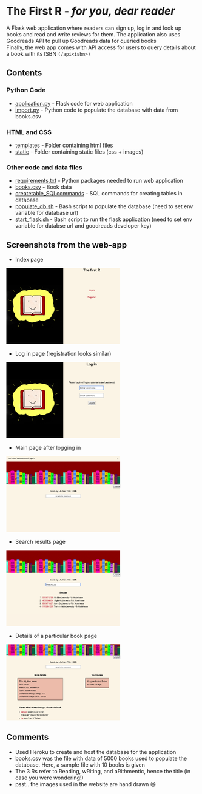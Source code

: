 # The First R - _for you, dear reader_

A Flask web application where readers can sign up, log in and look up books and read and write reviews for them.
The application also uses Goodreads API to pull up Goodreads data for queried books  
Finally, the web app comes with API access for users to query details about a book with its ISBN `(/api<isbn>)`


## Contents

### Python Code  
* [application.py](application.py)  - Flask code for web application  
* [import.py](import.py) - Python code to populate the database with data from books.csv 

### HTML and CSS  
* [templates](templates) - Folder containing html files
* [static](static) - Folder containing static files (css + images)

### Other code and data files
* [requirements.txt](requirements.txt) - Python packages needed to run web application  
* [books.csv](books.csv) - Book data  
* [createtable_SQLcommands](createtable_SQLcommands.txt) - SQL commands for creating tables in database
* [populate_db.sh](populate_db.sh) - Bash script to populate the database (need to set env variable for database url)  
* [start_flask.sh](start_flask.sh) - Bash script to run the flask application (need to set env variable for databse url and goodreads developer key)


## Screenshots from the web-app 

* Index page  
<p>
<img src="screenshots/index.png"
     alt="Index page"
     height = "200"
     width = "300"/>
</p>

* Log in page  (registration looks similar)  

<p>
<img src="screenshots/login.png"
     alt="Log in page"
     height = "200"
     width = "300"/>
</p>



* Main page after logging in  
<p>
<img src="screenshots/main.png"
     alt="Main page"
     height = "200"
     width = "300"/>
</p>


* Search results page  
<p>
<img src="screenshots/search.png"
     alt="Search results page"
     height = "200"
     width = "300"/>
</p>


* Details of a particular book page  
<p>
<img src="screenshots/book.png"
     alt="Book page"
     height = "200"
     width = "300"/>
</p>


## Comments  

* Used Heroku to create and host the database for the application  
* books.csv was the file with data of 5000 books used to populate the database. Here, a sample file with 10 books is given
* The 3 Rs refer to Reading, wRiting, and aRithmentic, hence the title (in case you were wondering!)
* psst.. the images used in the website are hand drawn :smiley:  


